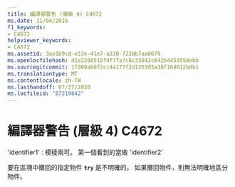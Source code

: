 ```yaml
---
title: 編譯器警告 (層級 4) C4672
ms.date: 11/04/2016
f1_keywords:
- C4672
helpviewer_keywords:
- C4672
ms.assetid: 3ae1b9cd-e53e-41e7-a330-7238b7aa0679
ms.openlocfilehash: d1e2208515f4f7fa7c8c33842c64264453558ebb
ms.sourcegitcommit: 1f009ab0f2cc4a177f2d1353d5a38f164612bdb1
ms.translationtype: MT
ms.contentlocale: zh-TW
ms.lasthandoff: 07/27/2020
ms.locfileid: "87219842"
---
```

# <a name="compiler-warning-level-4-c4672"></a>編譯器警告 (層級 4) C4672

'identifier1' : 模稜兩可。 第一個看到的當做 'identifier2'

要在區塊中擲回的指定物件 **`try`** 是不明確的。 如果擲回物件，則無法明確地區分物件。

